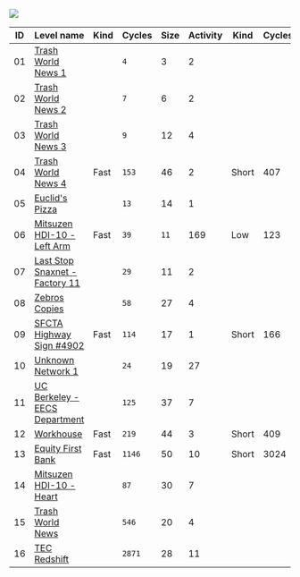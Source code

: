 <p align="left"><a href="https://store.steampowered.com/app/716490/EXAPUNKS/" target="_blank" rel="noopener noreferrer"><img src="https://steamcdn-a.akamaihd.net/steam/apps/716490/header.jpg"></a></p>

| ID  | Level name                                                        | Kind | Cycles | Size | Activity | Kind  | Cycles | Size | Activity |
| --- | ----------------------------------------------------------------- | ---- | ------ | ---- | -------- | ----- | ------ | ---- | -------- |
| 01  | [Trash World News 1](01-trash-world-news-tutorial-1)              |      | `4`    | 3    | 2        |       |        |      |          |
| 02  | [Trash World News 2](02-trash-world-news-tutorial-2)              |      | `7`    | 6    | 2        |       |        |      |          |
| 03  | [Trash World News 3](03-trash-world-news-tutorial-3)              |      | `9`    | 12   | 4        |       |        |      |          |
| 04  | [Trash World News 4](04-trash-world-news-tutorial-4)              | Fast | `153`  | 46   | 2        | Short | 407    | `11` | 2        |
| 05  | [Euclid's Pizza](05-euclids-pizza)                                |      | `13`   | 14   | 1        |       |        |      |          |
| 06  | [Mitsuzen HDI-10 - Left Arm](06-mitsuzen-hdi-10-left-arm)         | Fast | `39`   | `11` | 169      | Low   | 123    | 14   | `6`      |
| 07  | [Last Stop Snaxnet - Factory 11](07-last-stop-snaxnet-factory-11) |      | `29`   | 11   | 2        |       |        |      |          |
| 08  | [Zebros Copies](08-zebros-copies)                                 |      | `58`   | 27   | 4        |       |        |      |          |
| 09  | [SFCTA Highway Sign #4902](09-sfcta-highway-sign-4902)            | Fast | `114`  | 17   | 1        | Short | 166    | `10` | 1        |
| 10  | [Unknown Network 1](10-unknown-network)                           |      | `24`   | 19   | 27       |       |        |      |          |
| 11  | [UC Berkeley - EECS Department](11-uc-berkeley-eecs-department)   |      | `125`  | 37   | 7        |       |        |      |          |
| 12  | [Workhouse](12-workhouse)                                         | Fast | `219`  | 44   | 3        | Short | 409    | `29` | 3        |
| 13  | [Equity First Bank](13-equity-first-bank)                         | Fast | `1146` | 50   | 10       | Short | 3024   | `15` | 10       |
| 14  | [Mitsuzen HDI-10 - Heart](14-mitsuzen-hdi-10-heart)               |      | `87`   | 30   | 7        |       |        |      |          |
| 15  | [Trash World News](15-trash-world-news)                           |      | `546`  | 20   | 4        |       |        |      |          |
| 16  | [TEC Redshift](16-tec-redshift)                                   |      | `2871` | 28   | 11       |       |        |      |          |
